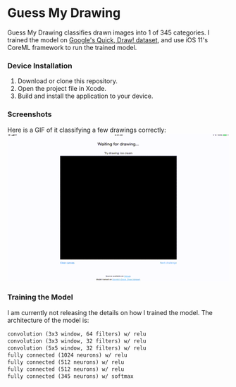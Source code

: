 # Guess My Drawing
Guess My Drawing classifies drawn images into 1 of 345 categories. I trained the model on [Google's Quick, Draw! dataset](https://quickdraw.withgoogle.com/data), and use iOS 11's CoreML framework to run the trained model.


### Device Installation
1. Download or clone this repository.
2. Open the project file in Xcode.
3. Build and install the application to your device.


### Screenshots
Here is a GIF of it classifying a few drawings correctly:
![App](images/app.gif?raw=true "App")


### Training the Model
I am currently not releasing the details on how I trained the model. The architecture of the model is:

```
convolution (3x3 window, 64 filters) w/ relu
convolution (3x3 window, 32 filters) w/ relu
convolution (5x5 window, 32 filters) w/ relu
fully connected (1024 neurons) w/ relu
fully connected (512 neurons) w/ relu
fully connected (512 neurons) w/ relu
fully connected (345 neurons) w/ softmax
```
